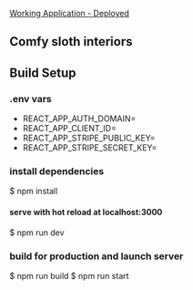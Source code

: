[Working Application - Deployed](https://comfy-sloth-interiors.netlify.app/)

## Comfy sloth interiors

## Build Setup

### .env vars

- REACT_APP_AUTH_DOMAIN=
- REACT_APP_CLIENT_ID=
- REACT_APP_STRIPE_PUBLIC_KEY=
- REACT_APP_STRIPE_SECRET_KEY=

### install dependencies

$ npm install

#### serve with hot reload at localhost:3000

$ npm run dev

### build for production and launch server

$ npm run build
$ npm run start

